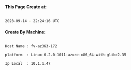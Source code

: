 
   
#### This Page Create at:

```bash

2023-09-14 - 22:24:16 UTC

```

#### Create By Machine:

```bash

Host Name : fv-az363-172

platform  : Linux-6.2.0-1011-azure-x86_64-with-glibc2.35

Ip Local  : 10.1.1.47

```

